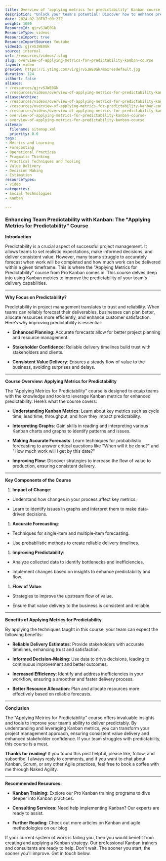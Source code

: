 ```yaml
---
title: Overview of 'applying metrics for predictability' Kanban course.
description: "Unlock your team's potential! Discover how to enhance predictability in delivery using Kanban metrics in this insightful course overview. \U0001F680\U0001F4CA #Kanban #Agile"
date: 2024-02-20T07:00:27Z
weight: 1000
ResourceId: gjrvSJWE0Gk
ResourceType: videos
ResourceImport: true
ResourceImportSource: Youtube
videoId: gjrvSJWE0Gk
source: internal
url: /resources/videos/:slug
slug: overview-of-applying-metrics-for-predictability-kanban-course
layout: video
preview: https://i.ytimg.com/vi/gjrvSJWE0Gk/maxresdefault.jpg
duration: 124
isShort: false
aliases:
- /resources/gjrvSJWE0Gk
- /resources/videos/overview-of-applying-metrics-for-predictability-kanban-course
aliasesArchive:
- /resources/videos/overview-of-applying-metrics-for-predictability-kanban-course-
- /resources/overview-of-applying-metrics-for-predictability-kanban-course
- /resources/videos/overview-of-applying-metrics-for-predictability-kanban-course
- overview-of-applying-metrics-for-predictability-kanban-course-
- overview-of-applying-metrics-for-predictability-kanban-course
sitemap:
  filename: sitemap.xml
  priority: 0.6
tags:
- Metrics and Learning
- Forecasting
- Operational Practices
- Pragmatic Thinking
- Practical Techniques and Tooling
- Value Delivery
- Decision Making
- Estimation
resourceTypes:
- video
categories:
- Social Technologies
- Kanban

---
```

### Enhancing Team Predictability with Kanban: The "Applying Metrics for Predictability" Course

**Introduction**

Predictability is a crucial aspect of successful project management. It allows teams to set realistic expectations, make informed decisions, and deliver consistent value. However, many teams struggle to accurately forecast when work will be completed and how much work can be delivered within a given timeframe. This is where the "Applying Metrics for Predictability" course from Pro Kanban comes in. This course delves deep into using Kanban metrics to improve the predictability of your team's delivery capabilities.



* * *

**Why Focus on Predictability?**

Predictability in project management translates to trust and reliability. When teams can reliably forecast their deliverables, businesses can plan better, allocate resources more efficiently, and enhance customer satisfaction. Here’s why improving predictability is essential:

- **Enhanced Planning**: Accurate forecasts allow for better project planning and resource management.

- **Stakeholder Confidence**: Reliable delivery timelines build trust with stakeholders and clients.

- **Consistent Value Delivery**: Ensures a steady flow of value to the business, avoiding surprises and delays.

* * *

**Course Overview: Applying Metrics for Predictability**

The "Applying Metrics for Predictability" course is designed to equip teams with the knowledge and tools to leverage Kanban metrics for enhanced predictability. Here’s what the course covers:

- **Understanding Kanban Metrics**: Learn about key metrics such as cycle time, lead time, throughput, and how they impact predictability.

- **Interpreting Graphs**: Gain skills in reading and interpreting various Kanban charts and graphs to identify patterns and issues.

- **Making Accurate Forecasts**: Learn techniques for probabilistic forecasting to answer critical questions like "When will it be done?" and "How much work will I get by this date?"

- **Improving Flow**: Discover strategies to increase the flow of value to production, ensuring consistent delivery.

* * *

**Key Components of the Course**

1. **Impact of Change**:

- Understand how changes in your process affect key metrics.

- Learn to identify issues in graphs and interpret them to make data-driven decisions.

1. **Accurate Forecasting**:

- Techniques for single-item and multiple-item forecasting.

- Use probabilistic methods to create reliable delivery timelines.

1. **Improving Predictability**:

- Analyze collected data to identify bottlenecks and inefficiencies.

- Implement changes based on insights to enhance predictability and flow.

1. **Flow of Value**:

- Strategies to improve the upstream flow of value.

- Ensure that value delivery to the business is consistent and reliable.

* * *

**Benefits of Applying Metrics for Predictability**

By applying the techniques taught in this course, your team can expect the following benefits:

- **Reliable Delivery Estimates**: Provide stakeholders with accurate timelines, enhancing trust and satisfaction.

- **Informed Decision-Making**: Use data to drive decisions, leading to continuous improvement and better outcomes.

- **Increased Efficiency**: Identify and address inefficiencies in your workflow, ensuring a smoother and faster delivery process.

- **Better Resource Allocation**: Plan and allocate resources more effectively based on reliable forecasts.

* * *

**Conclusion**

The "Applying Metrics for Predictability" course offers invaluable insights and tools to improve your team’s ability to deliver predictably. By understanding and leveraging Kanban metrics, you can transform your project management approach, ensuring consistent value delivery and enhanced stakeholder confidence. If your team struggles with predictability, this course is a must.

**Thanks for reading!** If you found this post helpful, please like, follow, and subscribe. I always reply to comments, and if you want to chat about Kanban, Scrum, or any other Agile practices, feel free to book a coffee with me through Naked Agility.

* * *

**Recommended Resources:**

- **Kanban Training**: Explore our Pro Kanban training programs to dive deeper into Kanban practices.

- **Consulting Services**: Need help implementing Kanban? Our experts are ready to assist.

- **Further Reading**: Check out more articles on Kanban and agile methodologies on our blog.

If your current system of work is failing you, then you would benefit from creating and applying a Kanban strategy. Our professional Kanban trainers and consultants are ready to help. Don't wait. The sooner you start, the sooner you'll improve. Get in touch below.
